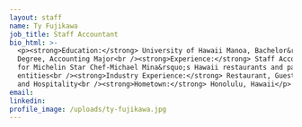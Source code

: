 ```yaml
---
layout: staff
name: Ty Fujikawa
job_title: Staff Accountant
bio_html: >-
  <p><strong>Education:</strong> University of Hawaii Manoa, Bachelor&rsquo;s
  Degree, Accounting Major<br /><strong>Experience:</strong> Staff Accountant
  for Michelin Star Chef-Michael Mina&rsquo;s Hawaii restaurants and partnership
  entities<br /><strong>Industry Experience:</strong> Restaurant, Guest Service
  and Hospitality<br /><strong>Hometown:</strong> Honolulu, Hawaii</p>
email:
linkedin:
profile_image: /uploads/ty-fujikawa.jpg
---
```


